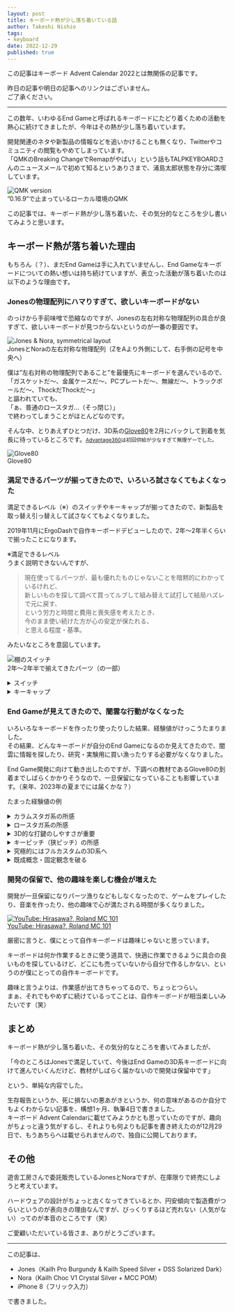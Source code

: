 ```yaml
---
layout: post
title: キーボード熱が少し落ち着いている話
author: Takeshi Nishio
tags:
- keyboard
date: 2022-12-29
published: true
---
```


この記事はキーボード Advent Calendar 2022とは無関係の記事です。

昨日の記事や明日の記事へのリンクはございません。  
ご了承ください。

---

この数年、いわゆるEnd Gameと呼ばれるキーボードにたどり着くための活動を熱心に続けてきましたが、今年はその熱が少し落ち着いています。

開発関連のネタや新製品の情報などを追いかけることも無くなり、Twitterやコミュニティの閲覧もやめてしまっています。  
「QMKのBreaking ChangeでRemapがやばい」という話もTALPKEYBOARDさんのニュースメールで初めて知るというありさまで、浦島太郎状態を存分に満喫しています。

![QMK version](/assets/2022-12-29/qmk_version.png)  
”0.16.9”で止まっているローカル環境のQMK

この記事では、キーボード熱が少し落ち着いた、その気分的なところを少し書いてみようと思います。

## キーボード熱が落ち着いた理由

もちろん（？）、まだEnd Gameは手に入れていませんし、End Gameなキーボードについての熱い想いは持ち続けていますが、表立った活動が落ち着いたのは以下のような理由です。

### Jonesの物理配列にハマりすぎて、欲しいキーボードがない

のっけから手前味噌で恐縮なのですが、Jonesの左右対称な物理配列の具合が良すぎて、欲しいキーボードが見つからないというのが一番の要因です。

![Jones & Nora, symmetrical layout](/assets/2022-12-29/jones_and_nora.jpeg)  
JonesとNoraの左右対称な物理配列（ZをAより外側にして、右手側の記号を中央へ）

僕は”左右対称の物理配列であること”を最優先にキーボードを選んでいるので、  
「ガスケットだ〜、金属ケースだ〜、PCプレートだ〜、無線だ〜、トラックボールだ〜、ThockだThockだ〜」  
と謳われていても、  
「ぁ、普通のロースタガ…（そっ閉じ）」  
で終わってしまうことがほとんどなのです。

そんな中、とりあえずひとつだけ、3D系の[Glove80](https://www.moergo.com)を2月にバックして到着を気長に待っているところです。<small>[Advantage360](http://kinesis-ergo.com/keyboards/advantage360/)は初回供給が少なすぎて無理ゲーでした。</small>

![Glove80](/assets/2022-12-29/glove80.jpg)  
Glove80

### 満足できるパーツが揃ってきたので、いろいろ試さなくてもよくなった

満足できるレベル（※）のスイッチやキーキャップが揃ってきたので、新製品を取っ替え引っ替えして試さなくてもよくなりました。

2019年11月にErgoDashで自作キーボードデビューしたので、2年〜2年半くらいで揃ったことになります。

※満足できるレベル  
うまく説明できないんですが、

> 現在使ってるパーツが、最も優れたものじゃないことを暗黙的にわかっているけれど、  
> 新しいものを探して調べて買ってルブして組み替えて試打して結局ハズレで元に戻す、  
> という労力と時間と費用と喪失感を考えたとき、  
> 今のまま使い続けた方が心の安定が保たれる、  
> と思える程度・基準。

みたいなところを意図しています。

![棚のスイッチ](/assets/2022-12-29/parts_on_a_shelf.jpeg)  
2年〜2年半で揃えてきたパーツ（の一部）

<details>
<summary>スイッチ</summary>

リニアのKailh Pro BurgundyとKailh Speed SilverをメインのJonesで使用しています。  
押し始めは40gくらいで、押し込んで底つきする前に60gを超えてググッと重くなり、しっかりと押し戻してくれるような特性が好みです。

良い具合にルブしてから、上下ハウジングを[セメダイン BBX](https://www.cemedine.co.jp/home/adhesive/bbx/bbx.html)で固定してグラつきを低減させています。  
どうせ二度とルブしないんだから、フィルムをちまちま挟むよりは接着しちゃった方が楽だろう、という安易な気持ちです。

サブのJonesで使っているサイレントのKailh Silent Pinkはノイズが多めで不満なのですが、ほとんど使わないサブ機なので、実質的には問題なし。

Noraでは、リニアのChoc Crystal Silverを使用しています。  
Chocスイッチは選択肢が少ないので、タクタイルの有無と、好みの重さで決まってしまいますね。
</details>

<details>
<summary>キーキャップ</summary>

MX用ではDSSプロファイルが好みです。  
KATの方が速く打鍵できるのですが、DSSはホームポジションに手を置いたときに心地よいので気に入っています。

Choc用ではシリンドリカル形状のMCCプロファイルが好みです。  
あまり使い込んでいませんが、実はKailh純正のキーキャップが一番打鍵しやすい気がしています。（打鍵速度は一番でした）

GBしたキーキャップの到着待ちがいくつかあるので、しばらくは買わなくても良さそうです。
</details>

### End Gameが見えてきたので、闇雲な行動がなくなった

いろいろなキーボードを作ったり使ったりした結果、経験値がけっこうたまりました。  
その結果、どんなキーボードが自分のEnd Gameになるのか見えてきたので、闇雲に情報を探したり、研究・実験用に買い漁ったりする必要がなくなりました。

End Game開発に向けて動き出したのですが、下調べの教材であるGlove80の到着までしばらくかかりそうなので、一旦保留になっていることも影響しています。（来年、2023年の夏までには届くかな？）

たまった経験値の例

<details>
<summary>カラムスタガ系の所感</summary>

手のサイズに合わないと、とっても打鍵しづらくなる。  
設計者と自分の手の大きさが同じだったらラッキーだけど、そんなラッキーはまずない。  

個人に合わせたカスタム設計が必須になるので、つらい。  
実機の試打してから購入したいけど、地方民にはつらい。  

[Pangaea](https://e3w2q.github.io/23/)による救済！？
</details>

<details>
<summary>ロースタガ系の所感</summary>

普通のロースタガでもそこまで打鍵しづらいということは無いし、Jonesのような変則ロースタガ（2行目と3行目にずれがない）でも普通に打鍵できちゃう。  
縦ずれ方向（カラムスタガ）のシビアさに比べて、横ずれ方向は手のサイズに対する許容範囲が大きい印象で、だいたいなんでもOK。  
（さすがにオルソリニアは許容範囲外）

自然に手を置いたところにキーがあって欲しいので、Jonesの左右対称なロースタガが具合良い。
</details>

<details>
<summary>3D的な打鍵のしやすさが重要</summary>

ホームポジションから遠いところ、たとえば60%キーボードの1行目は背の高いキーキャップにするかスイッチ自体を底上げして3D的に配置しないと、指が届きにくい。

MXスイッチでは、行ごとに高さの違うCherry, KAT, DSS, MT3プロファイルなどのキーキャップを使うことで、3D的な打鍵のしやすさが向上。

Chocスイッチでは、普通に売ってるキーキャップだと各行が同じ形状しか選べないため、3D的にできなくてつらい。  
Choc用に売られている3D的なキーキャップは値段がつらい（使用感はめっちゃ良い）。  
自分で作るのは加工がつらい。  
3D的な基板設計はとてもつらい。

![MBK keycap, Modified for height adjustment](/assets/2022-12-29/IMG_4017.jpeg)  
”QTYP”キーの打鍵しやすさ向上のため、MBKキーキャップに3D的な加工をおこなった例
</details>

<details>
<summary>キーピッチ（狭ピッチ）の所感</summary>

MXのキーピッチ（たて19mm×よこ19mm）でも不満はないけれど、けっこう余裕があるのでピッチを狭くして物理配列を最適化したい。  
指の移動量が減って打鍵しやすくなるなど、狭ピッチによるメリットは多い。

Chocのキーピッチ（たて17mm×よこ18mm）はMXからの乗り換えでも何の違和感もなく打鍵できるし、もう少し狭いキーピッチ（たて17mm×よこ17mmくらい）でも少し使えばすぐに慣れる。

狭ピッチはキーを押し込んだときに手前のキーに指が当たりやすいので、スイッチのストローク（接点）を短くする方が良い。  

狭ピッチ用のキーキャップ選びがつらい。  
Choc用キーキャップがつらくてつらすぎ。（前項参照）
</details>

<details>
<summary>究極的にはフルカスタムの3D系へ</summary>

キースイッチが平面上に配置される2D的なキーボードで、キーの物理配列で縦横（XY軸？）を最適化することに限界を感じる。  
平面上だけではどうしても最適化しきれない箇所が出てくるので、キーの高さを個別に変えて補おうと考えると、次に進むのは3D系。

自分の手の大きさ、指の長さや可動範囲に合うように3D的にフルカスタムするのが究極的なところ。  
もちろん、腕や手首がフィットするパームレストも組み合わせて。  
設計つらい。  
製造つらい。  
フルカスタムで試作たくさん資金つらい。  
→ とりあえず3D系を体験してみるところから始めよう。  
→ Glove80をバックした。  

3Dプリンタは、それ自体が悩みの種でつらい。
</details>

<details>
<summary>既成概念・固定観念を破る</summary>

実現可能性はちょっと横へ置いておいて、普通じゃないところに何か良いものが生まれそうな気がする。

「アルファ部のキーを列ごとに幅を変えてみたら？」とか、  
「四角じゃないキーキャップにしたら、もう少し縦横の最適化ができないか？」とか。

「もうそろそろ普通のロースタガやめませんか？」ってのは、ずっと思っています。<small>言わないけど…</small>
</details>

### 開発の保留で、他の趣味を楽しむ機会が増えた

開発が一旦保留になりパーツ漁りなどもしなくなったので、ゲームをプレイしたり、音楽を作ったり、他の趣味で心が満たされる時間が多くなりました。

[![YouTube: Hirasawa?, Roland MC 101](https://img.youtube.com/vi/2jx3ShFpAl0/0.jpg)  
YouTube: Hirasawa?, Roland MC 101](https://www.youtube.com/watch?v=2jx3ShFpAl0)

厳密に言うと、僕にとって自作キーボードは趣味じゃないと思っています。  

キーボードは何か作業するときに使う道具で、快適に作業できるように具合の良いものを探しているけど、どこにも売っていないから自分で作るしかない、というのが僕にとっての自作キーボードです。  

趣味と言うよりは、作業感が出てきちゃってるので、ちょっとつらい。  
まぁ、それでもやめずに続けているってことは、自作キーボードが相当楽しいみたいです（笑）

## まとめ

キーボード熱が少し落ち着いた、その気分的なところを書いてみましたが、

「今のところはJonesで満足していて、今後はEnd Gameの3D系キーボードに向けて進んでいくんだけど、教材がしばらく届かないので開発は保留中です」

という、単純な内容でした。

生存報告というか、死に損ないの悪あがきというか、何の意味があるのか自分でもよくわからない記事を、構想1ヶ月、執筆4日で書きました。  
キーボード Advent Calendarに載せてみようかとも思っていたのですが、趣向がちょっと違う気がするし、それよりも何よりも記事を書き終えたのが12月29日で、もうあちらへは載せられませんので、独自に公開しております。

## その他

遊舎工房さんで委託販売しているJonesとNoraですが、在庫限りで終売にしようと考えています。  

ハードウェアの設計がちょっと古くなってきているとか、円安傾向で製造費がつらいというのが表向きの理由なんですが、びっくりするほど売れない（人気がない）ってのが本音のところです（笑）  

ご愛顧いただいている皆さま、ありがとうございます。

---
この記事は、

- Jones（Kailh Pro Burgundy & Kailh Speed Silver + DSS Solarized Dark）
- Nora（Kailh Choc V1 Crystal Silver + MCC POM）
- iPhone 8（フリック入力）

で書きました。

